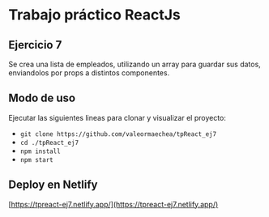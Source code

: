 # Trabajo práctico ReactJs

## Ejercicio 7

Se crea una lista de empleados, utilizando un array para guardar sus datos, enviandolos por props a distintos componentes. 

## Modo de uso

Ejecutar las siguientes lineas para clonar y visualizar el proyecto:
- `git clone https://github.com/valeormaechea/tpReact_ej7`
- `cd ./tpReact_ej7`
- `npm install`
- `npm start`

## Deploy en Netlify

[https://tpreact-ej7.netlify.app/](https://tpreact-ej7.netlify.app/)
